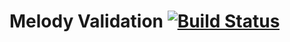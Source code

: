 Melody Validation [![Build Status](https://secure.travis-ci.org/[YOUR_GITHUB_USERNAME]/[YOUR_PROJECT_NAME].png)](http://travis-ci.org/[YOUR_GITHUB_USERNAME]/[YOUR_PROJECT_NAME])
================

